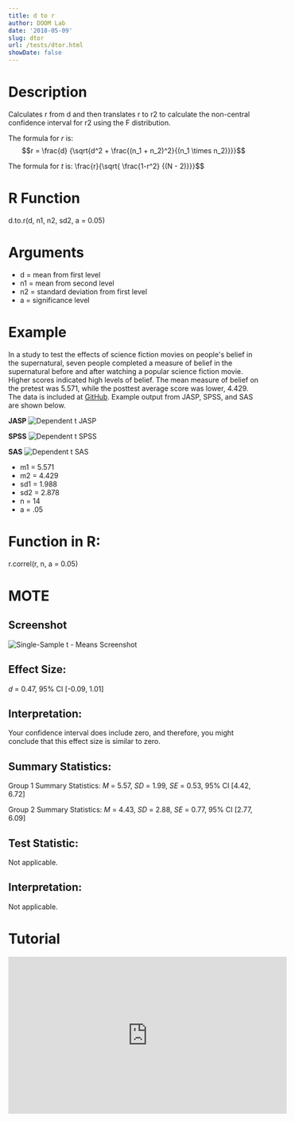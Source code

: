 ```yaml
---
title: d to r
author: DOOM Lab
date: '2018-05-09'
slug: dtor
url: /tests/dtor.html
showDate: false
---
```


<script src="//yihui.name/js/math-code.js"></script>
<script async
src="//cdn.bootcss.com/mathjax/2.7.1/MathJax.js?config=TeX-MML-AM_CHTML">
</script>

# Description   

Calculates r from d and then translates r to r2 to calculate the non-central confidence interval for r2 using the F distribution. 

The formula for *r* is: $$r = \frac{d} {\sqrt{d^2 + \frac{(n_1 + n_2)^2}{(n_1 \times n_2)}}}$$

The formula for *t* is: \frac{r}{\sqrt{ \frac{1-r^2} {(N - 2)}}}$$


# R Function

d.to.r(d, n1, n2, sd2, a = 0.05) 

# Arguments 


+ d = mean from first level
+ n1 = mean from second level
+ n2 = standard deviation from first level
+ a	= significance level

# Example  

In a study to test the effects of science fiction movies on people's belief in the supernatural, seven people completed a measure of belief in the supernatural before and after watching a popular science fiction movie. Higher scores indicated high levels of belief. The mean measure of belief on the pretest was 5.571, while the posttest average score was lower, 4.429. The data is included at [GitHub](https://github.com/doomlab/shiny-server/tree/master/MOTE/examples). Example output from JASP, SPSS, and SAS are shown below.

**JASP**
![Dependent t JASP](https://raw.githubusercontent.com/doomlab/shiny-server/master/MOTE/examples/dependent%20t%20JASP.png)

**SPSS**
![Dependent t SPSS](https://raw.githubusercontent.com/doomlab/shiny-server/master/MOTE/examples/dependent%20t%20SPSS.png)

**SAS**
![Dependent t SAS](https://raw.githubusercontent.com/doomlab/shiny-server/master/MOTE/examples/dependent%20t%20SAS.PNG)

+ m1 = 5.571
+ m2 = 4.429
+ sd1 = 1.988
+ sd2	= 2.878
+ n = 14
+ a	= .05

# Function in R: 

r.correl(r, n, a = 0.05)

# MOTE

## Screenshot

![Single-Sample t - Means Screenshot](../images/deptavgmeans.jpg)

## Effect Size:

*d* = 0.47, 95% CI [-0.09, 1.01]

## Interpretation: 

Your confidence interval does include zero, and therefore, you might conclude that this effect size is similar to zero.

## Summary Statistics: 

Group 1 Summary Statistics: *M* = 5.57, *SD* = 1.99, *SE* = 0.53, 95% CI [4.42, 6.72]

Group 2 Summary Statistics: *M* = 4.43, *SD* = 2.88, *SE* = 0.77, 95% CI [2.77, 6.09]
## Test Statistic: 

Not applicable.

## Interpretation: 

Not applicable.

# Tutorial

<iframe width="560" height="315" src="https://www.youtube.com/embed/eq9X4ynxq2A" frameborder="0" allow="autoplay; encrypted-media" allowfullscreen></iframe>
